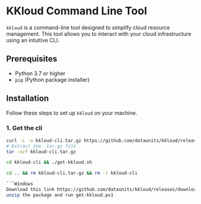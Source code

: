 # KKloud Command Line Tool

`kkloud` is a command-line tool designed to simplify cloud resource management. This tool allows you to interact with your cloud infrastructure using an intuitive CLI.

## Prerequisites

- Python 3.7 or higher
- `pip` (Python package installer)

## Installation

Follow these steps to set up `kkloud` on your machine.

### 1. Get the cli 

```Bash
curl -L -o kkloud-cli.tar.gz https://github.com/dataunits/kkloud/releases/download/v1.0.0/kkloud-cli.tar.gz
# Extract the .tar.gz file
tar -xzf kkloud-cli.tar.gz

cd kkloud-cli && ./get-kkloud.sh

cd .. && rm kkloud-cli.tar.gz && rm -r kkloud-cli

```Windows
Download this link https://github.com/dataunits/kkloud/releases/download/v1.0.0/kkloud-cli.tar.gz
unzip the package and run get-kkloud.ps1
